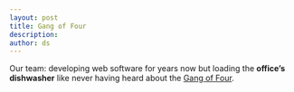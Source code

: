 ```yaml
---
layout: post
title: Gang of Four
description:
author: ds
---
```


Our team: developing web software for years now but loading the __office’s dishwasher__ like never having heard about the [Gang of Four](https://en.wikipedia.org/wiki/Design_Patterns).
